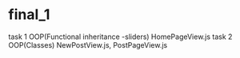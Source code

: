 # final_1
task 1 OOP(Functional inheritance -sliders) HomePageView.js
task 2 OOP(Classes) NewPostView.js, PostPageView.js
